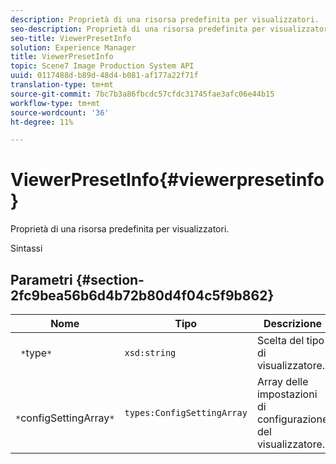 ```yaml
---
description: Proprietà di una risorsa predefinita per visualizzatori.
seo-description: Proprietà di una risorsa predefinita per visualizzatori.
seo-title: ViewerPresetInfo
solution: Experience Manager
title: ViewerPresetInfo
topic: Scene7 Image Production System API
uuid: 0117488d-b89d-48d4-b081-af177a22f71f
translation-type: tm+mt
source-git-commit: 7bc7b3a86fbcdc57cfdc31745fae3afc06e44b15
workflow-type: tm+mt
source-wordcount: '36'
ht-degree: 11%

---
```



# ViewerPresetInfo{#viewerpresetinfo}

Proprietà di una risorsa predefinita per visualizzatori.

Sintassi

## Parametri {#section-2fc9bea56b6d4b72b80d4f04c5f9b862}

| Nome | Tipo | Descrizione |
|---|---|---|
| ` *`type`*` | `xsd:string` | Scelta del tipo di visualizzatore. |
| ` *`configSettingArray`*` | `types:ConfigSettingArray` | Array delle impostazioni di configurazione del visualizzatore. |

